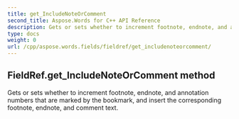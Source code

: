 ```yaml
---
title: get_IncludeNoteOrComment
second_title: Aspose.Words for C++ API Reference
description: Gets or sets whether to increment footnote, endnote, and annotation numbers that are marked by the bookmark, and insert the corresponding footnote, endnote, and comment text. 
type: docs
weight: 0
url: /cpp/aspose.words.fields/fieldref/get_includenoteorcomment/
---
```

## FieldRef.get_IncludeNoteOrComment method


Gets or sets whether to increment footnote, endnote, and annotation numbers that are marked by the bookmark, and insert the corresponding footnote, endnote, and comment text. 


